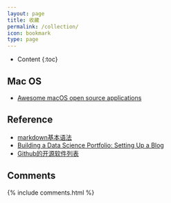 ```yaml
---
layout: page
title: 收藏
permalink: /collection/
icon: bookmark
type: page
---
```


* Content
{:toc}

## Mac OS
* [Awesome macOS open source applications](https://github.com/serhii-londar/open-source-mac-os-apps#audio)

## Reference
* [markdown基本语法](https://www.jianshu.com/p/191d1e21f7ed)
* [Building a Data Science Portfolio: Setting Up a Blog](https://www.dataquest.io/blog/how-to-setup-a-data-science-blog/)
* [Github的开源软件列表](https://www.oschina.net/project/github?company=26&sort=score&lang=0&recommend=false&p=1)

## Comments

{% include comments.html %}

